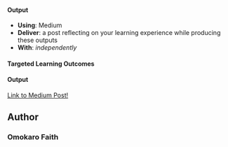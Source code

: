 #### Output
- **Using**: Medium
- **Deliver**: a post reflecting on your learning experience while producing these outputs
- **With**: *independently*

#### Targeted Learning Outcomes
#### Output

[Link to Medium Post!](https://medium.com/@faith.omokaro/checkpoints-and-simulations-my-road-to-learning-38c3ccf07c09#.e27qrpifq)

## Author
### Omokaro Faith